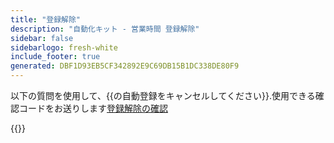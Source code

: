 ```yaml
---
title: "登録解除"
description: "自動化キット - 営業時間 登録解除"
sidebar: false
sidebarlogo: fresh-white
include_footer: true
generated: DBF1D93EB5CF342892E9C69DB15B1DC338DE80F9
---
```


以下の質問を使用して、{{の自動登録をキャンセルしてください<product-name>}}.使用できる確認コードをお送りします[登録解除の確認](/ja/office-hours/unregister-confirm)

{{<questions name="/content/ja/office-hours/unregister.json" completed="登録解除の質問にご記入いただきありがとうございます" showNavigationButtons="false" locale="ja">}}

